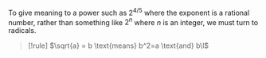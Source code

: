 To give meaning to a power such as $2^{4/5}$ where the exponent is a rational number, rather than something like $2^n$ where $n$ is an integer, we must turn to radicals.

>[!rule]
>$\sqrt{a} = b \text{means} b^2=a \text{and} b\l$